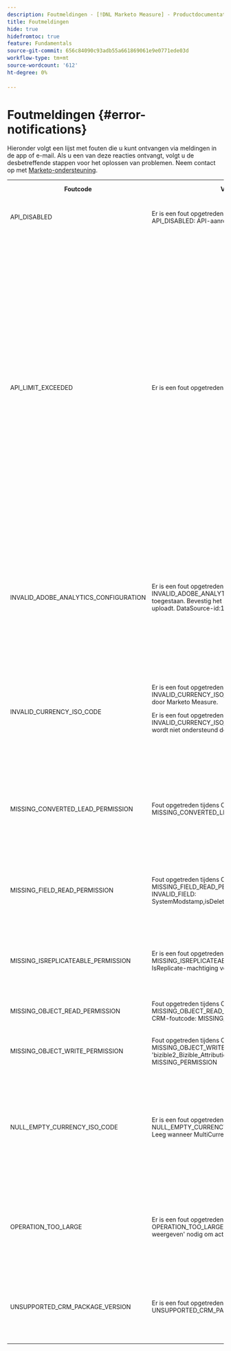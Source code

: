 ```yaml
---
description: Foutmeldingen - [!DNL Marketo Measure] - Productdocumentatie
title: Foutmeldingen
hide: true
hidefromtoc: true
feature: Fundamentals
source-git-commit: 656c84090c93adb55a661869061e9e0771ede03d
workflow-type: tm+mt
source-wordcount: '612'
ht-degree: 0%

---
```


# Foutmeldingen {#error-notifications}

Hieronder volgt een lijst met fouten die u kunt ontvangen via meldingen in de app of e-mail. Als u een van deze reacties ontvangt, volgt u de desbetreffende stappen voor het oplossen van problemen. Neem contact op met [Marketo-ondersteuning](https://nation.marketo.com/t5/support/ct-p/Support).

<table>
  <tbody>
    <tr>
      <th>Foutcode</th>
      <th>Voorbeeld van melding</th>
      <th>Beschrijving</th>
      <th>Stappen voor probleemoplossing</th>
    </tr>
    <tr>
      <td>API_DISABLED</td>
      <td>Er is een fout opgetreden tijdens het importeren van CRM: API_DISABLED: API-aanroepen zijn uitgeschakeld voor deze gebruiker</td>
      <td>De API-machtiging is uitgeschakeld voor de Marketo Measure-gebruiker.</td>
      <td>Raadpleeg de volgende documentatie bij Salesforce op <a href="https://help.salesforce.com/s/articleView?id=sf.branded_apps_commun_api_permset.htm&amp;type=5">API-toegang inschakelen</a>.</td>
    </tr>
    <tr>
      <td>API_LIMIT_EXCEEDED</td>
      <td>Er is een fout opgetreden tijdens de Crm-export: PI_LIMIT_EXCEEDED</td>
      <td>De API-limiet van de CRM is overschreden (24 uur).</td>
      <td>Raadpleeg de volgende documentatie voor uw CRM voor hulp bij het aanpassen van API-krediettoewijzingen:</p>
          <ul>
            <li><a href="https://learn.microsoft.com/en-us/dynamics365/fin-ops-core/dev-itpro/data-entities/service-protection-monitoring">Dynamiek</a>
            </li>
            <li><a href="https://developer.salesforce.com/docs/atlas.en-us.salesforce_app_limits_cheatsheet.meta/salesforce_app_limits_cheatsheet/salesforce_app_limits_platform_api.htm">Salesforce</a>
            </li>
          </ul>
          <p>U kunt de CRM-credits die Marketo Measure gebruikt ook aanpassen door de volgende stappen uit te voeren:</p>
          <ul>
            <li>Navigeren naar Instellingen → CRM → Algemeen</li>
            <li>De API-limiet voor dagelijkse CRM bijwerken<br/>
              <ul>
                <li><b>Opmerking</b>: Standaard is 100.000</li>
              </ul>
            </li>
          </ul>
          <p>
           <img src="assets/error-notifications-1.png">
          </p>
      </td>
    </tr>
    <tr>
      <td>INVALID_ADOBE_ANALYTICS_CONFIGURATION</td>
      <td>Er is een fout opgetreden tijdens het exporteren van AdobeAnalytics: INVALID_ADOBE_ANALYTICS_CONFIGURATION: Fout: Uploaden niet toegestaan. Bevestig het schema van de gegevensbron voordat u het uploadt. DataSource-id:1234</td>
      <td>De Adobe Analytics-integratie is niet correct geconfigureerd.</td>
      <td>Raadpleeg de volgende Help-artikelen voor een correcte configuratie:
        <ul>
          <li>
            <a href="/help/marketo-measure-and-adobe/marketo-measure-integrations-with-adobe-analytics.md">Marketo Measure-integratie met Adobe Analytics</a>
          </li>
          <li>
            <a href="https://experienceleague.adobe.com/docs/core-services/interface/services/customer-attributes/t-crs-usecase.html">Een bron voor klantkenmerken maken en het gegevensbestand uploaden</a>
          </li>
        </ul>
      </td>
    </tr>
    <tr>
      <td>INVALID_CURRENCY_ISO_CODE</td>
      <td>Er is een fout opgetreden tijdens het importeren van de advertentie: INVALID_CURRENCY_ISO_CODE: Valuta XXX wordt niet ondersteund door Marketo Measure.
      <p>
      Er is een fout opgetreden tijdens het importeren van de advertentie: INVALID_CURRENCY_ISO_CODE: Valuta XXX op account voor 1234 wordt niet ondersteund door Marketo Measure.</td>
      <td>Er is een niet-ondersteunde valuta aangetroffen.</td>
      <td>In het bronsysteem dat in de kennisgeving is aangegeven (Advertentie, Crm, Marketo), zorgt u ervoor dat de aan de record gekoppelde valuta een ondersteunde en geldige valuta heeft. Ondersteunde valuta's zijn afgeleid van ISO-valutanormen.</td>
    </tr>
    <tr>
      <td>MISSING_CONVERTED_LEAD_PERMISSION</td>
      <td>Fout opgetreden tijdens Crm-export: MISSING_CONVERTED_LEAD_PERMISSION</td>
      <td>Marketo Measure beschikt niet over de machtiging Omgezette leads weergeven/bewerken</td>
      <td>Raadpleeg het volgende Experience League voor hulp bij het inschakelen van deze machtiging in uw CRM<br/>
          <a href="/help/marketo-measure-salesforce-reporting/additional-functionality/enabling-the-permission-to-edit-converted-leads.md">Toestaan dat de machtiging voor het bewerken van omgezette leads wordt verleend</a></td>
    </tr>
    <tr>
      <td>MISSING_FIELD_READ_PERMISSION</td>
      <td>Fout opgetreden tijdens Crm-import: MISSING_FIELD_READ_PERMISSION : Type entiteit 'Event': INVALID_FIELD:<br/>
    SystemModstamp,isDelette,WhoId,bizible2__Bizible_Touchpoint_Date__c</td>
      <td>Marketo Measure heeft geen leesmachtigingen voor een vereist veld.</td>
      <td>Raadpleeg de volgende Help-artikelen voor richtlijnen over de machtigingen die Marketo Measure vereist:
        <ul>
          <li><a href="/help/marketo-measure-and-dynamics/getting-started-with-marketo-measure-and-dynamics/marketo-measure-dynamics-schema.md">Dynamiek</a>
          </li>
          <li><a href="/help/configuration-and-setup/marketo-measure-and-salesforce/how-marketo-measure-and-salesforce-interact.md">Salesforce</a>
          </li>
        </ul>
      </td>
    </tr>
    <tr>
      <td>MISSING_ISREPLICATEABLE_PERMISSION</td>
      <td>Er is een fout opgetreden tijdens het importeren van CRM: MISSING_ISREPLICATEABLE_PERMISSION: Er ontbreekt een IsReplicate-machtiging voor campagne</td>
      <td>Deze machtiging is vereist voor Salesforce-objecten, zodat we uw Marketo Measure en Salesforce synchroon kunnen houden.</td>
      <td>Neem contact op met de ondersteuning van Salesforce voor hulp en stel de reproduceerbare machtigingen voor objecten in.</td>
    </tr>
    <tr>
      <td>MISSING_OBJECT_READ_PERMISSION</td>
      <td>Fout opgetreden tijdens Crm-import: MISSING_OBJECT_READ_PERMISSION: campagne van het type entiteit': CRM-foutcode: MISSING_PERMISSION</td>
      <td>Marketo Measure heeft geen leesmachtigingen voor een vereist object.</td>
      <td rowspan="2">Raadpleeg de volgende Help-artikelen voor richtlijnen over de machtigingen die Marketo Measure vereist:
          <ul>
            <li><a href="/help/marketo-measure-and-dynamics/getting-started-with-marketo-measure-and-dynamics/marketo-measure-dynamics-schema.md">Dynamiek</a>
            </li>
            <li><a href="/help/configuration-and-setup/marketo-measure-and-salesforce/how-marketo-measure-and-salesforce-interact.md">Salesforce</a>
            </li>
          </ul>
      </td>
    </tr>
    <tr>
      <td>MISSING_OBJECT_WRITE_PERMISSION</td>
      <td>Fout opgetreden tijdens Crm-export: MISSING_OBJECT_WRITE_PERMISSION : Type entiteit 'bizible2_Bizible_Attribution_Touchpoint': CRM ErrorCode: MISSING_PERMISSION</td>
      <td>Marketo Measure beschikt niet over schrijfmachtigingen voor een vereist object.</td>
    </tr>
    <tr>
      <td>NULL_EMPTY_CURRENCY_ISO_CODE</td>
      <td>
        <p>
          Er is een fout opgetreden tijdens het importeren van Crm: NULL_EMPTY_CURRENCY_ISO_CODE: ISO-code van valuta is NULL of Leeg wanneer MultiCurrency is ingeschakeld voor RecordId 1234
      </td>
      <td>Valuta moet een ondersteunde ISO-valutacode zijn.</td>
      <td>In het bronsysteem dat in de kennisgeving is aangegeven (Advertentie, Crm, Marketo), zorgt u ervoor dat de aan de record gekoppelde valuta een ondersteunde en geldige valuta heeft. Ondersteunde valuta's zijn afgeleid van ISO-valutanormen.</td>
    </tr>
    <tr>
      <td>OPERATION_TOO_LARGE</td>
      <td>Er is een fout opgetreden tijdens het importeren van CRM: OPERATION_TOO_LARGE: We hebben de machtiging 'Alle gegevens weergeven' nodig om activiteiten met succes te kunnen controleren.</td>
      <td>De montages van CRM staan Marketo Measure niet toe om een grote genoeg reeks gegevens te vragen</td>
      <td>Toestaan dat Marketo Measure de machtiging Alle gegevens weergeven heeft voor het opgegeven object.
      <p>
      Meer informatie over de machtiging Alle gegevens weergeven <a href="https://developer.salesforce.com/docs/atlas.en-us.securityImplGuide.meta/securityImplGuide/users_profiles_view_all_mod_all.htm">hier te vinden</a>.</td>
    </tr>
    <tr>
      <td>UNSUPPORTED_CRM_PACKAGE_VERSION</td>
      <td>Er is een fout opgetreden tijdens het importeren van CRM: UNSUPPORTED_CRM_PACKAGE_VERSION: werk het crm-pakket bij</td>
      <td>Het huidige gevonden pakket wordt niet meer ondersteund.</td>
      <td>Voer een upgrade uit op uw pakket naar de meest recente versie:
        <ul>
          <li><a href="/help/configuration-and-setup/marketo-measure-and-salesforce/best-practices-for-marketo-measure-crm-package.md">Aanbevolen procedures</a>
          </li>
          <li><a href="/help/marketo-measure-and-dynamics/getting-started-with-marketo-measure-and-dynamics/microsoft-dynamics-crm-installation-guide.md">Dynamiek</a>
          </li>
          <li><a href="/help/configuration-and-setup/marketo-measure-and-salesforce/marketo-measure-salesforce-package-installation-and-set-up.md">Salesforce</a>
          </li>
        </ul>
      </td>
    </tr>
  </tbody>
</table>
